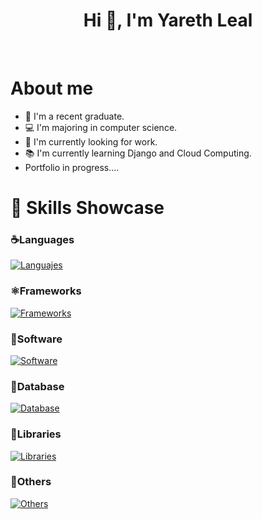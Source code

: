 <h1 align="center">Hi 👋, I'm Yareth Leal</h1>

<br>
<h1>About me</h1>

- 🎒 I'm a recent graduate.
- 💻 I'm majoring in computer science.
- 💚 I'm currently looking for work.
- 📚 I'm currently learning Django and Cloud Computing.
- Portfolio in progress....

<h1 align="left">🧠 Skills Showcase</h1>

### ☕️Languages

[![Languajes](https://skillicons.dev/icons?i=html,css,js,cs,php,py,ts)](https://skillicons.dev)

### ⚛️Frameworks

[![Frameworks](https://skillicons.dev/icons?i=angular,dotnet,react)](https://skillicons.dev)

### 📝Software

[![Software](https://skillicons.dev/icons?i=postman,visualstudio,vscode)](https://skillicons.dev)

### 🐬Database

[![Database](https://skillicons.dev/icons?i=mysql,postgres)](https://skillicons.dev)

### 📘Libraries

[![Libraries](https://skillicons.dev/icons?i=bootstrap,jquery)](https://skillicons.dev)

### 🐙Others

[![Others](https://skillicons.dev/icons?i=git,github,linux)](https://skillicons.dev)

